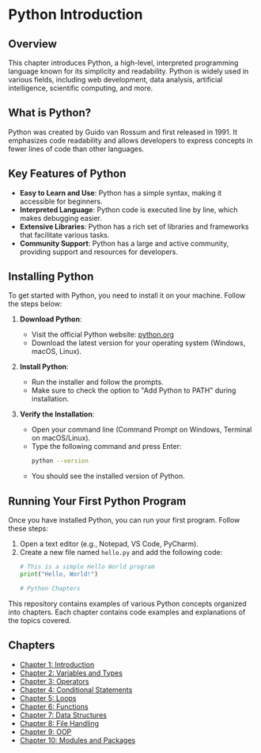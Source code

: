 # Python Introduction

## Overview

This chapter introduces Python, a high-level, interpreted programming language known for its simplicity and readability. Python is widely used in various fields, including web development, data analysis, artificial intelligence, scientific computing, and more.

## What is Python?

Python was created by Guido van Rossum and first released in 1991. It emphasizes code readability and allows developers to express concepts in fewer lines of code than other languages.

## Key Features of Python

- **Easy to Learn and Use**: Python has a simple syntax, making it accessible for beginners.
- **Interpreted Language**: Python code is executed line by line, which makes debugging easier.
- **Extensive Libraries**: Python has a rich set of libraries and frameworks that facilitate various tasks.
- **Community Support**: Python has a large and active community, providing support and resources for developers.

## Installing Python

To get started with Python, you need to install it on your machine. Follow the steps below:

1. **Download Python**:
   - Visit the official Python website: [python.org](https://www.python.org/downloads/)
   - Download the latest version for your operating system (Windows, macOS, Linux).

2. **Install Python**:
   - Run the installer and follow the prompts.
   - Make sure to check the option to "Add Python to PATH" during installation.

3. **Verify the Installation**:
   - Open your command line (Command Prompt on Windows, Terminal on macOS/Linux).
   - Type the following command and press Enter:
     ```bash
     python --version
     ```
   - You should see the installed version of Python.

## Running Your First Python Program

Once you have installed Python, you can run your first program. Follow these steps:

1. Open a text editor (e.g., Notepad, VS Code, PyCharm).
2. Create a new file named `hello.py` and add the following code:
   ```python
   # This is a simple Hello World program
   print("Hello, World!")

   # Python Chapters

This repository contains examples of various Python concepts organized into chapters. Each chapter contains code examples and explanations of the topics covered.

## Chapters

- [Chapter 1: Introduction](Chapter_1_Introduction.py)
- [Chapter 2: Variables and Types](Chapter_2_Variables_and_Types.py)
- [Chapter 3: Operators](Chapter_3_Operators.py)
- [Chapter 4: Conditional Statements](Chapter_4_Conditional_Statements.py)
- [Chapter 5: Loops](Chapter_5_Loops.py)
- [Chapter 6: Functions](Chapter_6_Functions.py)
- [Chapter 7: Data Structures](Chapter_7_Data_Structures.py)
- [Chapter 8: File Handling](Chapter_8_File_Handling.py)
- [Chapter 9: OOP](Chapter_9_OOP.py)
- [Chapter 10: Modules and Packages](Chapter_10_Modules_and_Packages.py)



